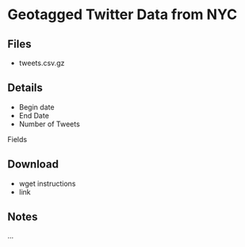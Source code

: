 # Geotagged Twitter Data from NYC

## Files
* tweets.csv.gz

## Details
* Begin date
* End Date
* Number of Tweets

Fields

## Download
* wget instructions
* link

## Notes
...
